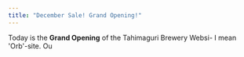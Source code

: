 ```yaml
---
title: "December Sale! Grand Opening!"
---
```


Today is the **Grand Opening** of the Tahimaguri Brewery Websi- I mean 'Orb'-site. Ou